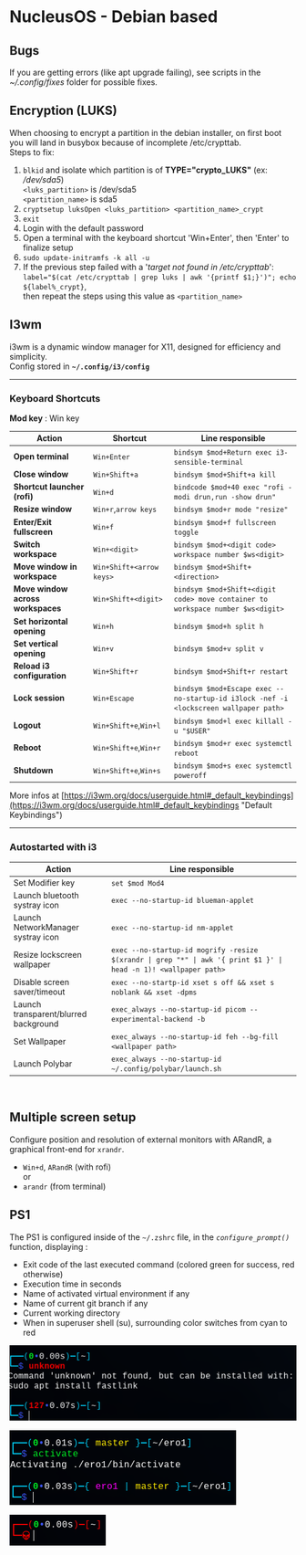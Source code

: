 # NucleusOS - Debian based

## Bugs
If you are getting errors (like apt upgrade failing),
see scripts in the *~/.config/fixes* folder for possible fixes.

## Encryption (LUKS)
When choosing to encrypt a partition in the debian installer, on first boot you will land in busybox because of incomplete /etc/crypttab.\
Steps to fix:

1. `blkid` and isolate which partition is of **TYPE="crypto_LUKS"** (ex: */dev/sda5*)\
    `<luks_partition>` is /dev/sda5\
    `<partition_name>` is sda5
2. `cryptsetup luksOpen <luks_partition> <partition_name>_crypt`
3. `exit`
4. Login with the default password
5. Open a terminal with the keyboard shortcut 'Win+Enter', then 'Enter' to finalize setup
6. `sudo update-initramfs -k all -u`
7. If the previous step failed with a '*target not found in /etc/crypttab*':\
    `label="$(cat /etc/crypttab | grep luks | awk '{printf $1;}')"; echo ${label%_crypt}`,\
    then repeat the steps using this value as `<partition_name>`

## I3wm  
i3wm is a dynamic window manager for X11, designed for efficiency and simplicity.  
Config stored in **`~/.config/i3/config`**
&nbsp;  

---

### Keyboard Shortcuts
**Mod key** : Win key  

|Action|Shortcut|Line responsible|
|------|--------|----------------|
|**Open terminal**|`Win+Enter`|`bindsym $mod+Return exec i3-sensible-terminal`|
|**Close window**|`Win+Shift+a`|`bindsym $mod+Shift+a kill`|
|**Shortcut launcher (rofi)**|`Win+d`|`bindcode $mod+40 exec "rofi -modi drun,run -show drun"`|
|**Resize window**|`Win+r`,`arrow keys`|`bindsym $mod+r mode "resize"`|
|**Enter/Exit fullscreen**|`Win+f`|`bindsym $mod+f fullscreen toggle`|
|**Switch workspace**|`Win+<digit>`|`bindsym $mod+<digit code> workspace number $ws<digit>`|
|**Move window in workspace**|`Win+Shift+<arrow keys>`|`bindsym $mod+Shift+<direction>`|
|**Move window across workspaces**|`Win+Shift+<digit>`|`bindsym $mod+Shift+<digit code> move container to workspace number $ws<digit>`|
|**Set horizontal opening**|`Win+h`|`bindsym $mod+h split h`|
|**Set vertical opening**|`Win+v`|`bindsym $mod+v split v`|
|**Reload i3 configuration**|`Win+Shift+r`|`bindsym $mod+Shift+r restart`|
|**Lock session**|`Win+Escape`|`bindsym $mod+Escape exec --no-startup-id i3lock -nef -i <lockscreen wallpaper path>`|
|**Logout**|`Win+Shift+e`,`Win+l`|`bindsym $mod+l exec killall -u "$USER"`|
|**Reboot**|`Win+Shift+e`,`Win+r`|`bindsym $mod+r exec systemctl reboot`|
|**Shutdown**|`Win+Shift+e`,`Win+s`|`bindsym $mod+s exec systemctl poweroff`|  

More infos at [https://i3wm.org/docs/userguide.html#_default_keybindings](https://i3wm.org/docs/userguide.html#_default_keybindings "Default Keybindings")

---

### Autostarted with i3
|Action|Line responsible|
|------|----------------|
|Set Modifier key|`set $mod Mod4`|
|Launch bluetooth systray icon|`exec --no-startup-id blueman-applet`|
|Launch NetworkManager systray icon|`exec --no-startup-id nm-applet`|
|Resize lockscreen wallpaper|`exec --no-startup-id mogrify -resize $(xrandr \| grep "*" \| awk '{ print $1 }' \| head -n 1)! <wallpaper path>`|
|Disable screen saver/timeout|`exec --no-startp-id xset s off && xset s noblank && xset -dpms`|
|Launch transparent/blurred background|`exec_always --no-startup-id picom --experimental-backend -b`|
|Set Wallpaper|`exec_always --no-startup-id feh --bg-fill <wallpaper path>`|
|Launch Polybar|`exec_always --no-startup-id ~/.config/polybar/launch.sh`|

&nbsp;

## Multiple screen setup
Configure position and resolution of external monitors with ARandR, a graphical front-end for `xrandr`.
- `Win+d`, `ARandR` (with rofi)  
    or
- `arandr` (from terminal)

## PS1
The PS1 is configured inside of the `~/.zshrc` file, in the *`configure_prompt()`* function, displaying :
- Exit code of the last executed command (colored green for success, red otherwise)
- Execution time in seconds
- Name of activated virtual environment if any
- Name of current git branch if any
- Current working directory
- When in superuser shell (su), surrounding color switches from cyan to red

![basic PS1](../screenshots/ps1_base.png)

![PS1+git+venv](../screenshots/ps1_branch_venv.png)

![su PS1](../screenshots/ps1_su.png)

